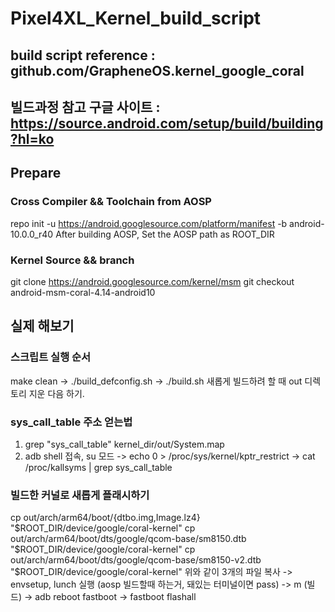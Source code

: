 # Pixel4XL_Kernel_build_script

## build script reference : github.com/GrapheneOS.kernel_google_coral
## 빌드과정 참고 구글 사이트 : https://source.android.com/setup/build/building?hl=ko

## Prepare
### Cross Compiler && Toolchain from AOSP
repo init -u https://android.googlesource.com/platform/manifest -b android-10.0.0_r40
After building AOSP, Set the AOSP path as ROOT_DIR
### Kernel Source && branch
git clone https://android.googlesource.com/kernel/msm
git checkout android-msm-coral-4.14-android10

## 실제 해보기
### 스크립트 실행 순서
make clean -> ./build_defconfig.sh -> ./build.sh
새롭게 빌드하려 할 때 out 디렉토리 지운 다음 하기.
### sys_call_table 주소 얻는법
1. grep "sys_call_table" kernel_dir/out/System.map
2. adb shell 접속, su 모드 -> echo 0 > /proc/sys/kernel/kptr_restrict -> cat /proc/kallsyms | grep sys_call_table

### 빌드한 커널로 새롭게 플래시하기
cp out/arch/arm64/boot/{dtbo.img,Image.lz4} "$ROOT_DIR/device/google/coral-kernel"
cp out/arch/arm64/boot/dts/google/qcom-base/sm8150.dtb "$ROOT_DIR/device/google/coral-kernel"
cp out/arch/arm64/boot/dts/google/qcom-base/sm8150-v2.dtb "$ROOT_DIR/device/google/coral-kernel"
위와 같이 3개의 파일 복사 -> envsetup, lunch 실행 (aosp 빌드할때 하는거, 돼있는 터미널이면 pass) -> m (빌드) -> adb reboot fastboot -> fastboot flashall
